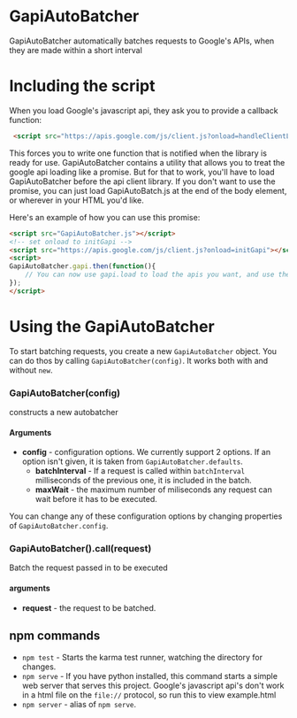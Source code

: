 # GapiAutoBatcher

GapiAutoBatcher automatically batches requests to Google's APIs, when they are
made within a short interval

#  Including the script

When you load Google's javascript api, they ask you to provide a callback function:

```html
 <script src="https://apis.google.com/js/client.js?onload=handleClientLoad"></script>
```

This forces you to write one function that is notified when the library is ready
for use. GapiAutoBatcher contains a utility that allows you to treat the google
api loading like a promise. But for that to work, you'll have to load
GapiAutoBatcher before the api client library. If you don't want to use the promise,
you can just load GapiAutoBatch.js at the end of the body element, or wherever in your HTML you'd like.

Here's an example of how you can use this promise:

```html
<script src="GapiAutoBatcher.js"></script> 
<!-- set onload to initGapi -->
<script src="https://apis.google.com/js/client.js?onload=initGapi"></script>
<script>
GapiAutoBatcher.gapi.then(function(){
	// You can now use gapi.load to load the apis you want, and use them. 
});
</script>
```

# Using the GapiAutoBatcher

To start batching requests, you create a new `GapiAutoBatcher` object. You can
do thos by calling `GapiAutoBatcher(config)`. It works both with and without `new`.

### GapiAutoBatcher(config)

constructs a new autobatcher

#### Arguments

 - **config** - configuration options. We currently support 2 options. If an option isn't given, it is taken from `GapiAutoBatcher.defaults`.
   - **batchInterval** - If a request is called within `batchInterval` milliseconds of the previous one, it is included in the batch.
   - **maxWait** - the maximum number of miliseconds any request can wait before it has to be executed.

You can change any of these configuration options by changing properties of `GapiAutoBatcher.config`.

### GapiAutoBatcher().call(request)

Batch the request passed in to be executed

#### arguments

 - **request** - the request to be batched.

## npm commands

 - `npm test` - Starts the karma test runner, watching the directory for changes.
 - `npm serve` - If you have python installed, this command starts a simple web server that serves this project. Google's javascript api's don't work in a html file on the `file://` protocol, so run this to view example.html
 - `npm server` - alias of `npm serve`.

